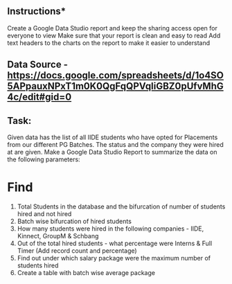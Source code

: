 ## Instructions*
Create a Google Data Studio report and keep the sharing access open for everyone to view
Make sure that your report is clean and easy to read
Add text headers to the charts on the report to make it easier to understand

## Data Source - https://docs.google.com/spreadsheets/d/1o4SO5APpauxNPxT1m0K0QgFqQPVqIiGBZ0pUfvMhG4c/edit#gid=0

## Task:
Given data has the list of all IIDE students who have opted for Placements from our different PG Batches.
The status and the company they were hired at are given.
Make a Google Data Studio Report to summarize the data on the following parameters:

# Find
1) Total Students in the database and the bifurcation of number of students hired and not hired
2) Batch wise bifurcation of hired students
3) How many students were hired in the following companies - IIDE, Kinnect, GroupM & Schbang
4) Out of the total hired students - what percentage were Interns & Full Timer (Add record count and percentage)
5) Find out under which salary package were the maximum number of students hired
6) Create a table with batch wise average package
